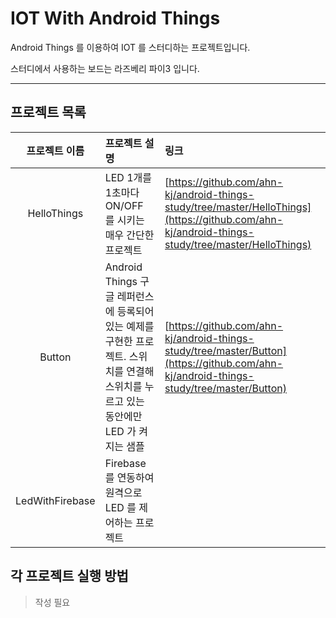 # IOT With Android Things

Android Things 를 이용하여 IOT 를 스터디하는 프로젝트입니다.

스터디에서 사용하는 보드는 라즈베리 파이3 입니다.

---

## 프로젝트 목록
|프로젝트 이름|프로젝트 설명|링크|
|:--:|:--|:--|
|HelloThings|LED 1개를 1초마다 ON/OFF 를 시키는 매우 간단한 프로젝트|[https://github.com/ahn-kj/android-things-study/tree/master/HelloThings](https://github.com/ahn-kj/android-things-study/tree/master/HelloThings)|
|Button|Android Things 구글 레퍼런스에 등록되어 있는 예제를 구현한 프로젝트. 스위치를 연결해 스위치를 누르고 있는 동안에만 LED 가 켜지는 샘플|[https://github.com/ahn-kj/android-things-study/tree/master/Button](https://github.com/ahn-kj/android-things-study/tree/master/Button)|
|LedWithFirebase|Firebase 를 연동하여 원격으로 LED 를 제어하는 프로젝트||


## 각 프로젝트 실행 방법

> 작성 필요